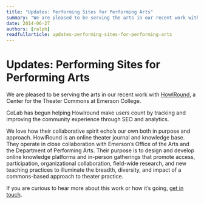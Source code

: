 ```yaml
---
title: "Updates: Performing Sites for Performing Arts"
summary: "We are pleased to be serving the arts in our recent work with HowlRound, a Center for the Theater Commons at Emerson College."
date: 2014-06-27
authors: [ralph]
readfullarticle: updates-performing-sites-for-performing-arts
---
```


# Updates: Performing Sites for Performing Arts

We are pleased to be serving the arts in our recent work with [HowlRound](http://www.howlround.com/), a Center for the Theater Commons at Emerson College.

CoLab has begun helping Howlround make users count by tracking and improving the community experience through SEO and analytics.

We love how their collaborative spirit echo’s our own both in purpose and approach. HowlRound is an online theater journal and knowledge base. They operate in close collaboration with Emerson’s Office of the Arts and the Department of Performing Arts. Their purpose is to design and develop online knowledge platforms and in-person gatherings that promote access, participation, organizational collaboration, field-wide research, and new teaching practices to illuminate the breadth, diversity, and impact of a commons-based approach to theater practice.

If you are curious to hear more about this work or how it’s going, [get in touch](/contact/).

